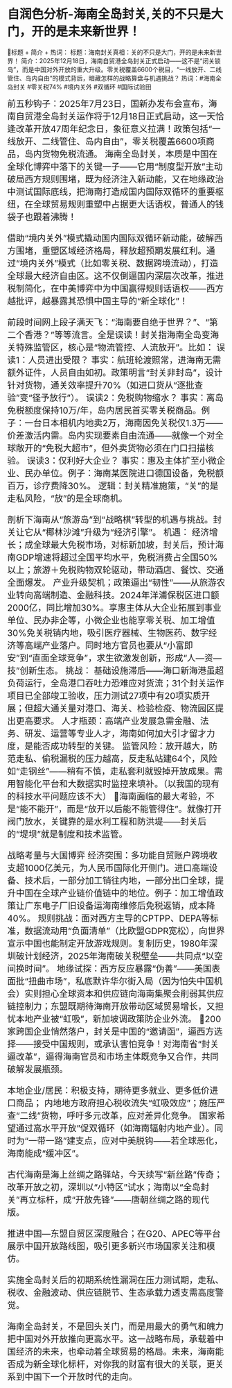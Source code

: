 # 自润色分析-海南全岛封关,关的不只是大门，开的是未来新世界！

🎯标题 + 简介 + 热词：
标题：海南封关真相：关的不只是大门，开的是未来新世界！
简介：2025年12月18日，海南自贸港全岛封关正式启动——这不是“闭关锁岛”，而是中国对外开放的重大升级。零关税覆盖6600个税目，“一线放开、二线管住、岛内自由”的模式背后，暗藏怎样的战略算盘与机遇挑战？
热词：#海南全岛封关 #零关税74% #境内关外 #双循环 #国际试验田
<div style="font-size:20px;">
前五秒钩子：2025年7月23日，国新办发布会宣布，海南自贸港全岛封关运作将于12月18日正式启动，这一天恰逢改革开放47周年纪念日，象征意义拉满！政策包括“一线放开、二线管住、岛内自由”，零关税覆盖6600项商品，岛内货物免税流通。
海南全岛封关，本质是中国在全球化博弈中落下的关键一子——它用“制度型开放”主动破局西方规则围堵，既为经济注入新动能，又在地缘政治中测试国际底线，把海南打造成国内国际双循环的重要枢纽，在全球贸易规则重塑中占据更大话语权，普通人的钱袋子也跟着沸腾！

借助“境内关外”模式撬动国内国际双循环新动能，破解西方围堵，重塑区域经济格局，释放超预期发展红利。通过“境内关外”模式（比如零关税、数据跨境流动），打造全球最大经济自由区。这不仅倒逼国内深层次改革，推进税制简化，在中美博弈中为中国赢得规则话语权——西方越批评，越暴露其恐惧中国主导的“新全球化”！

前段时间网上段子满天飞：“海南要自绝于世界？”、“第二个香港？”等等流言。全是误读！封关指海南全岛变海关特殊监管区，核心是“物流管控、人流放开”。比如：
误读1：人员进出受限？ 事实：航班轮渡照常，进海南无需额外证件，人员自由如初。政策明言“封关非封岛”，设计针对货物，通关效率提升70%（如进口货从“逐批查验”变“径予放行”）。
误读2：免税购物缩水？ 事实：离岛免税额度保持10万/年，岛内居民首买零关税商品。例子：一台日本相机内地卖2万，海南因免关税仅1.3万——价差激活内需。岛内实现要素自由流通——就像一个对全球敞开的“免税大超市”，但外卖货物必须在门口扫描核验。
误读3：仅利好大企业？ 事实：惠及主体扩至小微企业、民办单位。例子：海南某医院进口德国设备，免税额百万，诊疗费降30%。
逻辑：封关精准施策，“关”的是走私风险，“放”的是全球商机。


剖析下海南从“旅游岛”到“战略棋”转型的机遇与挑战。封关让它从“椰林沙滩”升级为“经济引擎”。
机遇：
经济增长；成全球最大免税市场，对标新加坡，封关后，预计海南GDP增速将超过全国平均水平，免税消费占全国50%以上；旅游＋免税购物双轮驱动，带动酒店、餐饮、交通全面爆发。
产业升级契机；政策逼出“韧性”——从旅游农业转向高端制造、金融科技。2024年洋浦保税区进口额2000亿，同比增加30%。享惠主体从大企业拓展到事业单位、民办非企等，小微企业也能享零关税、加工增值30%免关税销内地，吸引医疗器械、生物医药、数字经济等高端产业落户。同时地方官员也要从“小富即安”到“直面全球竞争”，求生欲激发创新，形成“人—资—技”创新生态。
挑战：
基础设施滞后——海口新海港虽超负荷运行，全岛港口吞吐力恐难应对货流；31个封关运作项目已全部竣工验收，压力测试27项中有20项实质开展；但超大通关量对港口、海关、检验检疫、物流园区提出更高要求。
人才瓶颈：高端产业发展急需金融、法务、研发、运营等专业人才，海南如何加大引才留才力度，是能否成功转型的关键。
监管风险：放开越大，防范走私、偷税漏税的压力越高，反走私站建64个，风险如“走钢丝”——稍有不慎，走私套利就毁掉开放成果。需用智能化平台和大数据实时监控来填补。（以我国的现有的科技水平问题应该不大）
🧠海南面临的最大考验，不是“能不能开”，而是“放开以后能不能管得住”。就像打开阀门放水，关键靠的是水利工程和防洪堤——封关后的“堤坝”就是制度和技术监管。

战略考量与大国博弈
经济突围：多功能自贸账户跨境收支超1000亿美元，为人民币国际化开侧门。进口高端设备、技术后，一部分加工销往内地，一部分出口全球，提升中国在全球产业链价值链中的地位。例子：加工增值政策让广东电子厂旧设备运海南维修后免税返销，成本降40%。
规则挑战：面对西方主导的CPTPP、DEPA等标准，数据流动用“负面清单”（比欧盟GDPR宽松），向世界宣示中国也能制定开放游戏规则。复制历史，1980年深圳破计划经济，2025年海南破关税壁垒——共同点“以空间换时间”。
地缘试探：西方反应暴露“伪善”——美国表面批“扭曲市场”，私底默许华尔街入局（因为怕失中国机会）实则担心全球资本和供应链向海南集聚会削弱其供应链控制力；东盟既期待海南开放带动区域贸易增长，又担忧本地产业被“虹吸”，新加坡调政策防企业外流。
🧠200家跨国企业悄然落户，封关是中国的“邀请函”，逼西方选择——接受中国规则，或承认害怕竞争！对海南省“封关逼改革”，逼得海南官员和市场主体既竞争又合作，共同破解发展瓶颈。

本地企业/居民：积极支持，期待更多就业、更多低价进口商品；
内地地方政府担心税收流失“虹吸效应”；施压严查“二线”货物，呼吁多元改革，应对差异化竞争。
国家希望通过高水平开放”促双循环（如海南辐射内地产业）。同时为“一带一路”建支点，应对中美脱钩——若全球恶化，海南能成“缓冲区”。

古代海南是海上丝绸之路驿站，今天续写“新丝路”传奇；改革开放之初，深圳以“小特区”试水；海南以“全岛封关”再立标杆，成“开放先锋”——唐朝丝绸之路的现代版。

推进中国—东盟自贸区深度融合；在G20、APEC等平台展示中国开放路线图，吸引更多新兴市场国家关注和模仿。

实施全岛封关后的初期系统性漏洞在压力测试期，走私、税收、金融波动、供应链脱节、生态承载力透支需高度警觉。

海南全岛封关，不是回头关门，而是用最大的勇气和魄力把中国对外开放推向更高水平。这一战略布局，承载着中国经济的未来，也牵动着全球贸易的格局。未来，海南能否成为新全球化标杆，对你我的财富有很大的关联，更关系到中国下一个开放时代的走向。</div>